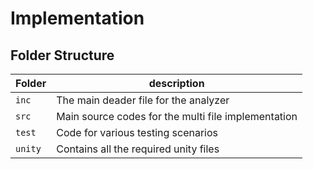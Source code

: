 # Implementation

## Folder Structure
Folder        | description
--------------| ----------------------------------------------
`inc`         | The main deader file for the analyzer
`src`         | Main source codes for the multi file implementation
`test`        | Code for various testing scenarios
`unity`       | Contains all the required unity files
